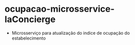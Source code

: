 # ocupacao-microsservice-laConcierge

* Microsserviço para atualização do indice de ocupação do estabelecimento
